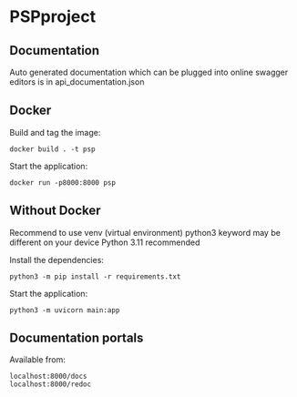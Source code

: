 # PSPproject

## Documentation

Auto generated documentation which can be plugged into online swagger
editors is in api_documentation.json

## Docker

Build and tag the image:

```
docker build . -t psp
```

Start the application:

```
docker run -p8000:8000 psp
```

## Without Docker

Recommend to use venv (virtual environment)
python3 keyword may be different on your device
Python 3.11 recommended

Install the dependencies:

```
python3 -m pip install -r requirements.txt
```

Start the application:

```
python3 -m uvicorn main:app
```

## Documentation portals

Available from:

```
localhost:8000/docs
localhost:8000/redoc
```
